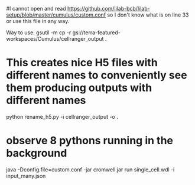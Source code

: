 #I cannot open and read
https://github.com/lilab-bcb/lilab-setup/blob/master/cumulus/custom.conf
so I don't know what is on line 33 or use this file in any way.

Way to use:
gsutil -m cp -r gs://terra-featured-workspaces/Cumulus/cellranger_output .

# This creates nice H5 files with different names to conveniently see them producing outputs with different names
python rename_h5.py -i cellranger_output -o .

# observe 8 pythons running in the background
java -Dconfig.file=custom.conf -jar cromwell.jar run single_cell.wdl -i input_many.json

